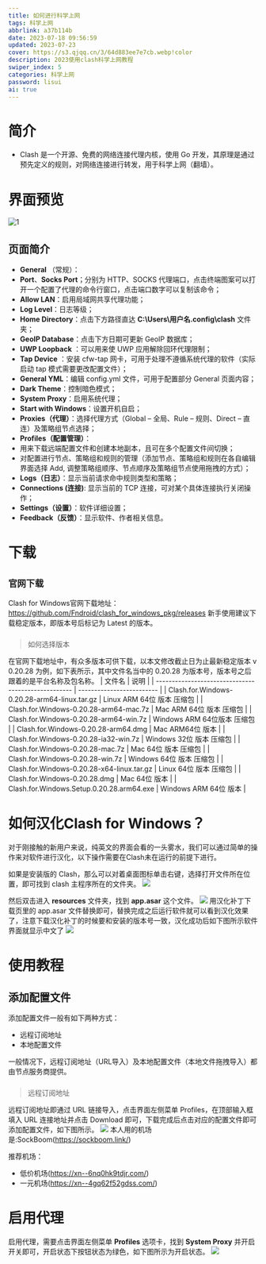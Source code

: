 ```yaml
---
title: 如何进行科学上网
tags: 科学上网
abbrlink: a37b114b
date: 2023-07-18 09:56:59
updated: 2023-07-23
cover: https://s3.qjqq.cn/3/64d883ee7e7cb.webp!color
description: 2023使用clash科学上网教程
swiper_index: 5
categories: 科学上网
password: lisui
ai: true
---
```

# 简介
- Clash 是一个开源、免费的网络连接代理内核，使用 Go 开发，其原理是通过预先定义的规则，对网络连接进行转发，用于科学上网（翻墙）。
# 界面预览
![1](https://pic.imgdb.cn/item/64b69f6b1ddac507cccb0677.webp)
## 页面简介
- **General** （常规）：
- **Port**、**Socks Port**；分别为 HTTP、SOCKS 代理端口，点击终端图案可以打开一个配置了代理的命令行窗口，点击端口数字可以复制该命令；
- **Allow LAN**：启用局域网共享代理功能；
- **Log Level**：日志等级；
- **Home Directory**：点击下方路径直达 **C:\Users\用户名\.config\clash** 文件夹；
- **GeoIP Database**：点击下方日期可更新 GeoIP 数据库；
- **UWP Loopback** ：可以用来使 UWP 应用解除回环代理限制；
- **Tap Device** ：安装 cfw-tap 网卡，可用于处理不遵循系统代理的软件（实际启动 tap 模式需要更改配置文件）；
- **General YML**：编辑 config.yml 文件，可用于配置部分 General 页面内容；
- **Dark Theme**：控制暗色模式；
- **System Proxy**：启用系统代理；
- **Start with Windows**：设置开机自启；
- **Proxies（代理）**：选择代理方式（Global – 全局、Rule – 规则、Direct – 直连）及策略组节点选择；
- **Profiles（配置管理）**：
- 用来下载远端配置文件和创建本地副本，且可在多个配置文件间切换；
- 对配置进行节点、策略组和规则的管理（添加节点、策略组和规则在各自编辑界面选择 Add, 调整策略组顺序、节点顺序及策略组节点使用拖拽的方式）；
- **Logs（日志）**：显示当前请求命中规则类型和策略；
- **Connections (连接)**: 显示当前的  TCP 连接，可对某个具体连接执行关闭操作；
- **Settings（设置）**：软件详细设置；
- **Feedback（反馈）**：显示软件、作者相关信息。
# 下载
## `官网下载`
 Clash for Windows官网下载地址：https://github.com/Fndroid/clash_for_windows_pkg/releases 新手使用建议下载稳定版本，即版本号后标记为 Latest 的版本。
   
### 
> 如何选择版本


在官网下载地址中，有众多版本可供下载，以本文修改截止日为止最新稳定版本 v 0.20.28 为例，如下表所示，其中文件名当中的 0.20.28 为版本号，版本号之后跟着的是平台名称及包名称。
| 文件名                                              | 说明                       | 
| --------------------------------------------------- | ------------------------- | 
| Clash.for.Windows-0.20.28-arm64-linux.tar.gz        | Linux ARM 64位 版本 压缩包 |
| Clash.for.Windows-0.20.28-arm64-mac.7z              | Mac ARM 64位 版本 压缩包    | 
| Clash.for.Windows-0.20.28-arm64-win.7z              | Windows ARM 64位版本 压缩包 | 
| Clash.for.Windows-0.20.28-arm64.dmg                 | Mac ARM64位 版本            |
| Clash.for.Windows-0.20.28-ia32-win.7z               | Windows 32位 版本 压缩包    |
| Clash.for.Windows-0.20.28-mac.7z                    | Mac 64位 版本 压缩包       |
| Clash.for.Windows-0.20.28-win.7z                    | Windows 64位 版本 压缩包    |
| Clash.for.Windows-0.20.28-x64-linux.tar.gz          | Linux 64位 版本 压缩包      |
| Clash.for.Windows-0.20.28.dmg                       | Mac 64位 版本               |
| Clash.for.Windows.Setup.0.20.28.arm64.exe           | Windows ARM 64位 版本       |
# **如何汉化Clash for Windows？**
对于刚接触的新用户来说，纯英文的界面会看的一头雾水，我们可以通过简单的操作来对软件进行汉化，以下操作需要在Clash未在运行的前提下进行。

如果是安装版的 Clash，那么可以对着桌面图标单击右键，选择打开文件所在位置，即可找到 clash 主程序所在的文件夹。
![](https://pic.imgdb.cn/item/64b6a7721ddac507ccf02624.webp)

然后双击进入 **resources** 文件夹，找到 **app.asar** 这个文件。
![](https://pic.imgdb.cn/item/64b6a7b21ddac507ccf12c01.webp)
用汉化补丁下载页里的 app.asar 文件替换即可，替换完成之后运行软件就可以看到汉化效果了，注意下载汉化补丁的时候要和安装的版本号一致，汉化成功后如下图所示软件界面就显示中文了
![](https://pic.imgdb.cn/item/64b6a7e11ddac507ccf1da83.webp)
# **使用教程**
## 添加配置文件
添加配置文件一般有如下两种方式：
- 远程订阅地址
- 本地配置文件

一般情况下，远程订阅地址（URL导入）及本地配置文件（本地文件拖拽导入）都由节点服务商提供。
### 
> 远程订阅地址


远程订阅地址即通过 URL 链接导入，点击界面左侧菜单 Profiles，在顶部输入框填入 URL 连接地址并点击 Download 即可，下载完成后点击对应的配置文件即可添加配置文件，如下图所示。
![](https://pic.imgdb.cn/item/64b6a8cd1ddac507ccf597b4.webp)
本人用的机场是:SockBoom(https://sockboom.link/)

推荐机场：
- 低价机场(https://xn--6nq0hk9tdjr.com/)
- 一元机场(https://xn--4gq62f52gdss.com/)
# 启用代理	
启用代理，需要点击界面左侧菜单 **Profiles** 选项卡，找到 **System Proxy** 并开启开关即可，开启状态下按钮状态为绿色，如下图所示为开启状态。
![](https://pic.imgdb.cn/item/64b6aa5b1ddac507ccfbe12d.webp)

 
 
	
	
 
	
	
